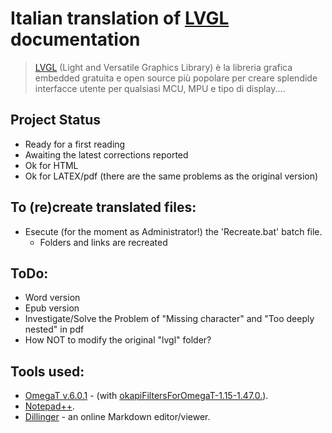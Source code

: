 # Italian translation of [LVGL](https://lvgl.io/) documentation
> [LVGL](https://lvgl.io/) (Light and Versatile Graphics Library) è la libreria grafica embedded gratuita e open source più popolare per creare splendide interfacce utente per qualsiasi MCU, MPU e tipo di display....

## Project Status
* Ready for a first reading
* Awaiting the latest corrections reported
* Ok for HTML
* Ok for LATEX/pdf (there are the same problems as the original version)

## To (re)create translated files:
* Esecute (for the moment as Administrator!) the 'Recreate.bat' batch file.
    * Folders and links are recreated

## ToDo:
* Word version
* Epub version
* Investigate/Solve the Problem of "Missing character" and "Too deeply nested" in pdf
* How NOT to modify the original "lvgl" folder?

## Tools used:
* [OmegaT  v.6.0.1](https://omegat.org) - (with [okapiFiltersForOmegaT-1.15-1.47.0.](https://okapiframework.org/wiki/index.php/Okapi_Filters_Plugin_for_OmegaT)).
* [Notepad++](https://notepad-plus-plus.org).
* [Dillinger](https://dillinger.io) - an online Markdown editor/viewer.

